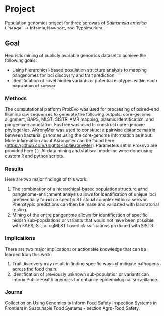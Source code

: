 # Project

Population genomics project for three serovars of *Salmonella enterica* Lineage I -> Infantis, Newport, and Typhimurium.

## Goal

Heuristic mining of publicly available genomics dataset to achieve the following goals:

* Using hierarchical-based population structure analysis to mapping pangenomes for loci discovery and trait prediction
* Identification of novel hidden variants or potential ecotypes within each population of serovar

### Methods

The computational platform ProkEvo was used for processing of paired-end Illumina raw sequences to generate the following outputs: 
core-genome alignment, BAPS, MLST, SISTR, AMR mapping, plasmid identification, and pangenome annotation. 
FasTree was used to construct core-genome phylogenies. 
AKronyMer was used to construct a pairwise distance matrix between bacterial genomes using the core-genome information as input. More information about Akronymer 
can be found here (https://github.com/knights-lab/aKronyMer). 
Parameters set in ProkEvo are provided here ( ).
All data mining and statiscal modeling were done using custom R and python scripts. 

### Results 

Here are two major findings of this work:

1. The combination of a hierarchical-based population structure annd pangenome-enrichment analysis allows for identification of unique loci preferentially found on specific ST clonal complex within a serovar. Phenotypic predictions can then be made and validated with laboratorial testing. 
2. Mining of the entire pangenome allows for identification of specific hidden sub-populations or variants that would not have been possible with BAPS, ST, or cgMLST based classifications produced with SISTR. 

### Implications 

There are two major implications or actionable knowledge that can be learned from this work:

1. Trait discovery may result in finding specific ways of mitigate pathogens across the food chain. 
2. Identification of previously unknown sub-population or variants can inform Public Health agencies for enhance epidemiological surveillance. 

### Journal

Collection on Using Genomics to Inform Food Safety Inspection Systems in Frontiers in Sustainable Food Systems - section Agro-Food Safety.

